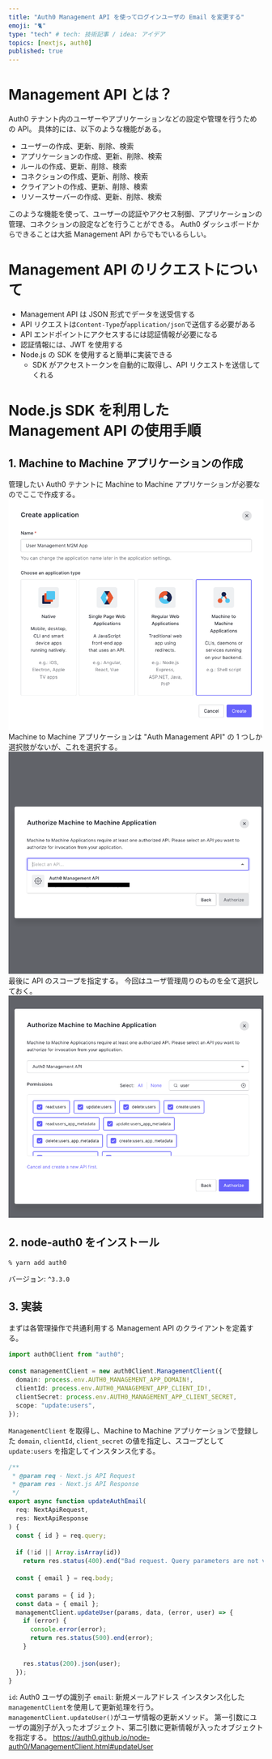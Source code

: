 ```yaml
---
title: "Auth0 Management API を使ってログインユーザの Email を変更する"
emoji: "🐈"
type: "tech" # tech: 技術記事 / idea: アイデア
topics: [nextjs, auth0]
published: true
---
```


# Management API とは？

Auth0 テナント内のユーザーやアプリケーションなどの設定や管理を行うための API。
具体的には、以下のような機能がある。

- ユーザーの作成、更新、削除、検索
- アプリケーションの作成、更新、削除、検索
- ルールの作成、更新、削除、検索
- コネクションの作成、更新、削除、検索
- クライアントの作成、更新、削除、検索
- リソースサーバーの作成、更新、削除、検索

このような機能を使って、ユーザーの認証やアクセス制御、アプリケーションの管理、コネクションの設定などを行うことができる。
Auth0 ダッシュボードからできることは大抵 Management API からでもでいるらしい。

# Management API のリクエストについて

- Management API は JSON 形式でデータを送受信する
- API リクエストは`Content-Type`が`application/json`で送信する必要がある
- API エンドポイントにアクセスするには認証情報が必要になる
- 認証情報には、JWT を使用する
- Node.js の SDK を使用すると簡単に実装できる
  - SDK がアクセストークンを自動的に取得し、API リクエストを送信してくれる

# Node.js SDK を利用した Management API の使用手順

## 1. Machine to Machine アプリケーションの作成

管理したい Auth0 テナントに Machine to Machine アプリケーションが必要なのでここで作成する。
![](/images/auth0-management-api-nextjs/create-application.png)
Machine to Machine アプリケーションは "Auth Management API" の 1 つしか選択肢がないが、これを選択する。
![](/images/auth0-management-api-nextjs/authorize-machine-to-machine-application.png)
最後に API のスコープを指定する。
今回はユーザ管理周りのものを全て選択しておく。
![](/images/auth0-management-api-nextjs/select-permissions.png)

## 2. node-auth0 をインストール

```shell
% yarn add auth0
```

バージョン: `^3.3.0`

## 3. 実装

まずは各管理操作で共通利用する Management API のクライアントを定義する。

```ts
import auth0Client from "auth0";

const managementClient = new auth0Client.ManagementClient({
  domain: process.env.AUTH0_MANAGEMENT_APP_DOMAIN!,
  clientId: process.env.AUTH0_MANAGEMENT_APP_CLIENT_ID!,
  clientSecret: process.env.AUTH0_MANAGEMENT_APP_CLIENT_SECRET,
  scope: "update:users",
});
```

`ManagementClient` を取得し、Machine to Machine アプリケーションで登録した `domain`, `clientId`, `client_secret` の値を指定し、スコープとして `update:users` を指定してインスタンス化する。

```ts
/**
 * @param req - Next.js API Request
 * @param res - Next.js API Response
 */
export async function updateAuthEmail(
  req: NextApiRequest,
  res: NextApiResponse
) {
  const { id } = req.query;

  if (!id || Array.isArray(id))
    return res.status(400).end("Bad request. Query parameters are not valid.");

  const { email } = req.body;

  const params = { id };
  const data = { email };
  managementClient.updateUser(params, data, (error, user) => {
    if (error) {
      console.error(error);
      return res.status(500).end(error);
    }

    res.status(200).json(user);
  });
}
```

`id`: Auth0 ユーザの識別子
`email`: 新規メールアドレス
インスタンス化した`managementClient`を使用して更新処理を行う。
`managementClient.updateUser()`がユーザ情報の更新メソッド。
第一引数にユーザの識別子が入ったオブジェクト、第二引数に更新情報が入ったオブジェクトを指定する。
https://auth0.github.io/node-auth0/ManagementClient.html#updateUser
